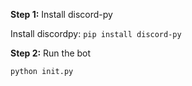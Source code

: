 
**Step 1:** Install discord-py

Install discordpy: `pip install discord-py`

**Step 2:** Run the bot

`python init.py`
